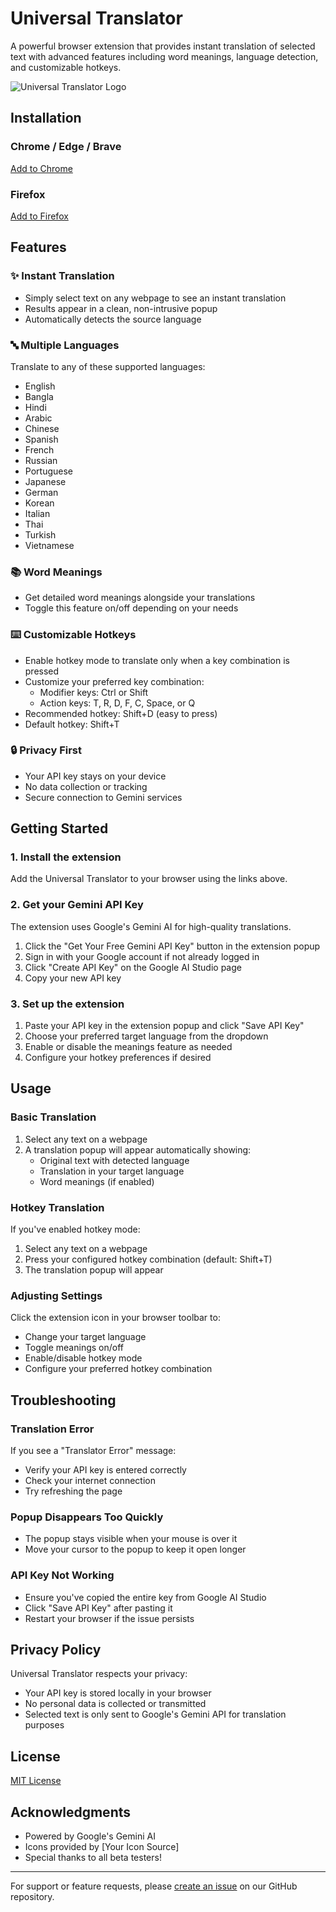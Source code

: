 # Universal Translator

A powerful browser extension that provides instant translation of selected text with advanced features including word meanings, language detection, and customizable hotkeys.

![Universal Translator Logo](![Image](https://github.com/user-attachments/assets/d8f97b04-d15d-4051-9c44-5e6d99419ec1))

## Installation

### Chrome / Edge / Brave
[Add to Chrome](YOUR_CHROME_STORE_LINK_HERE)

### Firefox
[Add to Firefox](YOUR_FIREFOX_STORE_LINK_HERE)

## Features

### ✨ Instant Translation
- Simply select text on any webpage to see an instant translation
- Results appear in a clean, non-intrusive popup
- Automatically detects the source language

### 🔤 Multiple Languages
Translate to any of these supported languages:
- English
- Bangla
- Hindi
- Arabic
- Chinese
- Spanish
- French
- Russian
- Portuguese
- Japanese
- German
- Korean
- Italian
- Thai
- Turkish
- Vietnamese

### 📚 Word Meanings
- Get detailed word meanings alongside your translations
- Toggle this feature on/off depending on your needs

### ⌨️ Customizable Hotkeys
- Enable hotkey mode to translate only when a key combination is pressed
- Customize your preferred key combination:
  - Modifier keys: Ctrl or Shift
  - Action keys: T, R, D, F, C, Space, or Q
- Recommended hotkey: Shift+D (easy to press)
- Default hotkey: Shift+T

### 🔒 Privacy First
- Your API key stays on your device
- No data collection or tracking
- Secure connection to Gemini services

## Getting Started

### 1. Install the extension
Add the Universal Translator to your browser using the links above.

### 2. Get your Gemini API Key
The extension uses Google's Gemini AI for high-quality translations.

1. Click the "Get Your Free Gemini API Key" button in the extension popup
2. Sign in with your Google account if not already logged in
3. Click "Create API Key" on the Google AI Studio page
4. Copy your new API key

### 3. Set up the extension
1. Paste your API key in the extension popup and click "Save API Key"
2. Choose your preferred target language from the dropdown
3. Enable or disable the meanings feature as needed
4. Configure your hotkey preferences if desired

## Usage

### Basic Translation
1. Select any text on a webpage
2. A translation popup will appear automatically showing:
   - Original text with detected language
   - Translation in your target language
   - Word meanings (if enabled)

### Hotkey Translation
If you've enabled hotkey mode:
1. Select any text on a webpage
2. Press your configured hotkey combination (default: Shift+T)
3. The translation popup will appear

### Adjusting Settings
Click the extension icon in your browser toolbar to:
- Change your target language
- Toggle meanings on/off
- Enable/disable hotkey mode
- Configure your preferred hotkey combination

## Troubleshooting

### Translation Error
If you see a "Translator Error" message:
- Verify your API key is entered correctly
- Check your internet connection
- Try refreshing the page

### Popup Disappears Too Quickly
- The popup stays visible when your mouse is over it
- Move your cursor to the popup to keep it open longer

### API Key Not Working
- Ensure you've copied the entire key from Google AI Studio
- Click "Save API Key" after pasting it
- Restart your browser if the issue persists

## Privacy Policy

Universal Translator respects your privacy:
- Your API key is stored locally in your browser
- No personal data is collected or transmitted
- Selected text is only sent to Google's Gemini API for translation purposes

## License

[MIT License](LICENSE)

## Acknowledgments

- Powered by Google's Gemini AI
- Icons provided by [Your Icon Source]
- Special thanks to all beta testers!

---

For support or feature requests, please [create an issue](YOUR_GITHUB_REPO_LINK_HERE) on our GitHub repository. 
